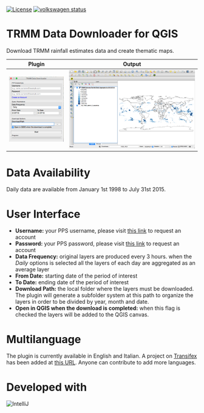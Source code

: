 [![License](http://img.shields.io/:license-GPL2-green.svg)](http://doge.mit-license.org)
[![volkswagen status](https://auchenberg.github.io/volkswagen/volkswargen_ci.svg?v=1)](https://github.com/auchenberg/volkswagen)

# TRMM Data Downloader for QGIS
Download TRMM rainfall estimates data and create thematic maps.

|Plugin|Output|
|------|------|
|![TRMM Data Downloader](images/screenshot.png)|![TRMM Data Downloader](images/screenshot2.png)|

# Data Availability
Daily data are available from January 1st 1998 to July 31st 2015.

# User Interface

* **Username:** your PPS username, please visit [this link](http://registration.pps.eosdis.nasa.gov/registration/) to request an account
* **Password:** your PPS password, please visit [this link](http://registration.pps.eosdis.nasa.gov/registration/) to request an account
* **Data Frequency:** original layers are produced every 3 hours. when the *Daily* options is selected all the layers of each day are aggregated as an average layer
* **From Date:** starting date of the period of interest
* **To Date:** ending date of the period of interest
* **Download Path:** the local folder where the layers must be downloaded. The plugin will generate a subfolder system at this path to organize the layers in order to be divided by year, month and date.
* **Open in QGIS when the download is completed:** when this flag is checked the layers will be added to the QGIS canvas.

# Multilanguage
The plugin is currently available in English and Italian. A project on [Transifex](https://www.transifex.com/) has been added at [this URL](https://www.transifex.com/geobricks/trmm-data-downloader/dashboard/). Anyone can contribute to add more languages.

# Developed with
![IntelliJ](http://www.jetbrains.com/idea/docs/logo_intellij_idea.png)
